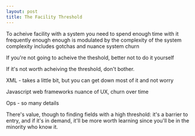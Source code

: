 ```yaml
---
layout: post
title: The Facility Threshold
---
```


To acheive facility with a system
you need to spend enough time with it
frequently enough
enough is modulated by the complexity of the system
complexity includes gotchas and nuance
system churn

If you're not going to acheive the theshold,
better not to do it yourself

If it's not worth acheiving the threshold,
don't bother.

XML - takes a little bit,
but you can get down most of it and not worry

Javascript web frameworks
nuance of UX, churn over time

Ops - so many details

There's value, though
to finding fields with a high threshold:
it's a barrier to entry,
and if it's in demand,
it'll be more worth learning
since you'll be in the minority who know it.
